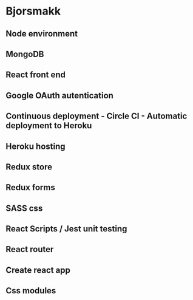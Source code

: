 # Bjorsmakk

## Node environment
## MongoDB
## React front end
## Google OAuth autentication
## Continuous deployment - Circle CI - Automatic deployment to Heroku
## Heroku hosting
## Redux store
## Redux forms
## SASS css
## React Scripts / Jest unit testing
## React router
## Create react app
## Css modules